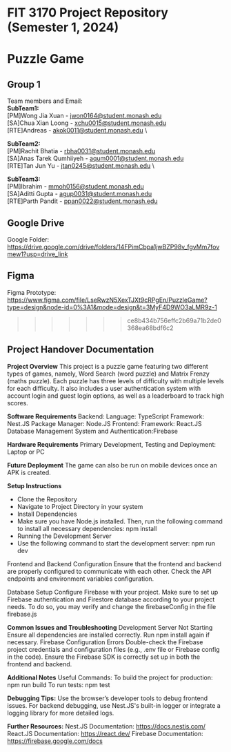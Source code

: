 # FIT 3170 Project Repository (Semester 1, 2024)

# Puzzle Game

## Group 1

Team members and Email: \
**SubTeam1:** \
[PM]Wong Jia Xuan - jwon0164@student.monash.edu \
[SA]Chua Xian Loong - xchu0015@student.monash.edu \
[RTE]Andreas - akok0011@student.monash.edu \

**SubTeam2:** \
[PM]Rachit Bhatia - rbha0031@student.monash.edu \
[SA]Anas Tarek Qumhiiyeh - aqum0001@student.monash.edu \
[RTE]Tan Jun Yu - jtan0245@student.monash.edu \

**SubTeam3:** \
[PM]Ibrahim - mmoh0156@student.monash.edu \
[SA]Aditti Gupta - agup0031@student.monash.edu \
[RTE]Parth Pandit - ppan0022@student.monash.edu

## Google Drive
Google Folder:
https://drive.google.com/drive/folders/14FPimCbpa1jwBZP98v_fgvMm7fovmew1?usp=drive_link

## Figma
Figma Prototype:
https://www.figma.com/file/LseRwzN5XexTJXt9cRPgEn/PuzzleGame?type=design&node-id=0%3A1&mode=design&t=3MyF4D9WO3aLMR9z-1
>>>>>>> ce8b434b756effc2b69a71b2de0368ea68bdf6c2


## **Project Handover Documentation**

**Project Overview**
This project is a puzzle game featuring two different types of games, namely, Word Search (word puzzle) and Matrix Frenzy (maths puzzle). Each puzzle has three levels of difficulty with multiple levels for each difficulty. It also includes a user authentication system with account login and guest login options, as well as a leaderboard to track high scores.

**Software Requirements**
Backend:
Language: TypeScript
Framework: Nest.JS
Package Manager: Node.JS
Frontend:
Framework: React.JS
Database Management System and Authentication:Firebase

**Hardware Requirements**
Primary Development, Testing and Deployment:
Laptop or PC

**Future Deployment**
The game can also be run on mobile devices once an APK is created.

**Setup Instructions**
- Clone the Repository
- Navigate to Project Directory in your system
- Install Dependencies
- Make sure you have Node.js installed. Then, run the following command to install all necessary dependencies: npm install
- Running the Development Server
- Use the following command to start the development server: npm run dev

Frontend and Backend Configuration
Ensure that the frontend and backend are properly configured to communicate with each other. Check the API endpoints and environment variables configuration.

Database Setup
Configure Firebase with your project. Make sure to set up Firebase authentication and Firestore database according to your project needs. To do so, you may verify and change the firebaseConfig in the file firebase.js

**Common Issues and Troubleshooting**
Development Server Not Starting
Ensure all dependencies are installed correctly. Run npm install again if necessary.
Firebase Configuration Errors
Double-check the Firebase project credentials and configuration files (e.g., .env file or Firebase config in the code). Ensure the Firebase SDK is correctly set up in both the frontend and backend.

**Additional Notes**
Useful Commands:
To build the project for production:
npm run build
To run tests:
npm test

**Debugging Tips:**
Use the browser’s developer tools to debug frontend issues.
For backend debugging, use Nest.JS's built-in logger or integrate a logging library for more detailed logs.

**Further Resources:**
Nest.JS Documentation: https://docs.nestjs.com/ 
React.JS Documentation: https://react.dev/ 
Firebase Documentation: https://firebase.google.com/docs 


